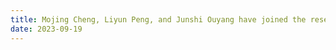```yaml
---
title: Mojing Cheng, Liyun Peng, and Junshi Ouyang have joined the research group as master's students, and Shicheng Lang as a PhD student.
date: 2023-09-19
---
```


